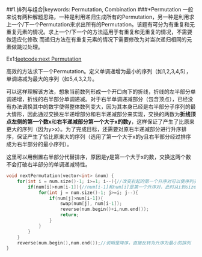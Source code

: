 ##1.排列与组合|keywords: Permutation, Combination
###*Permutation
一般来说有两种解题思路，一种是利用递归生成所有的Permutation，另一种是利用求上一个/下一个Permutation来求出所有的Permutation。该题有可分为有重复和无重复元素的情况。求上一个/下一个的方法适用于有重复和无重复的情况，不需要做适应化修改
而递归方法在有重复元素的情况下需要修改为对当次递归相同的元素做跳过处理。

Ex1:[leetcode:next Permutation](http://oj.leetcode.com/problems/next-permutation/)

高效的方法求下一个Permutation。定义单调递增为最小的序列（如1,2,3,4,5），单调递减为最大的序列（如5,4,3,2,1）。

可以这样理解该方法，想象当前数列形成一个开口向下的折线，折线的左半部分单调递增，折线的右半部分单调递减。对于右半单调递减部分（包含顶点），已经没有办法调换其中的数字使得整体数列变大，因为其本身已经是右半部分子序列的最大情形，因此通过交换左半递增部分和右半递减部分来实现，交换的两数为**折线顶点左侧的第一个数x**和**右半递减部分第一个大于x的数y**，这样保证了产生了比原来更大的序列（因为y>x）。为了完成目标，还需要对原右半递减部分进行升序排序，保证产生了恰比原来大的序列（选用了第一个大于x的y且右半部分经过排序成为右半部分的最小序列）。

这里可以用倒置右半部分代替排序，原因是y是第一个大于x的数，交换这两个数不会打破右半部分的单调递减特性。
```cpp
void nextPermutation(vector<int> &num) {
    for(int i = num.size()-1; i>=1; i--){//改变右起的第一个升序对可以使序列变大
        if(num[i]>num[i-1]){//num[i-1]和num[i]是第一个升序对，此时从i到size()-1是降序
            for(int j = num.size()-1; j>=i; j--){
                if(num[j]>num[i-1]){
                    swap(num[j], num[i-1]);
                    reverse(num.begin()+i,num.end());
                    return;
                }
            }
        }
    }
    reverse(num.begin(),num.end());//说明是降序，直接反转为升序为最小的排列
}
``` 
